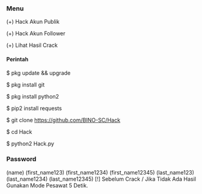 ### Menu ###
(+) Hack Akun Publik

(+) Hack Akun Follower

(+) Lihat Hasil Crack

#### Perintah ###
$ pkg update && upgrade

$ pkg install git

$ pkg install python2

$ pip2 install requests

$ git clone https://github.com/BINO-SC/Hack

$ cd Hack

$ python2 Hack.py

### Password ###
(name)
(first_name123)
(first_name1234)
(first_name12345)
(last_name123)
(last_name1234)
(last_name12345)
[!] Sebelum Crack / Jika Tidak Ada Hasil Gunakan Mode Pesawat 5 Detik.
